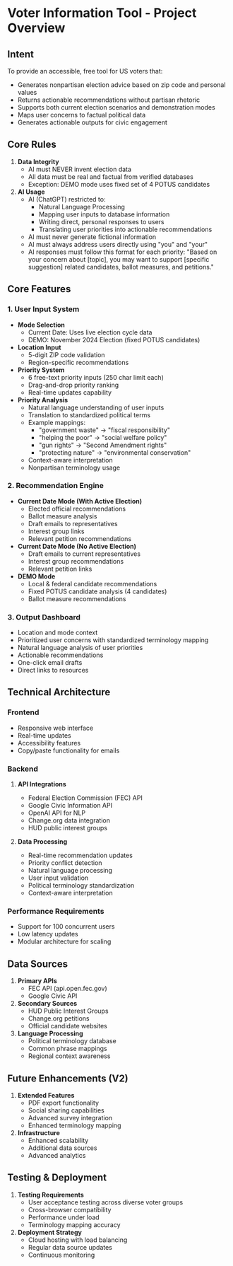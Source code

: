 
# Voter Information Tool - Project Overview

## Intent
To provide an accessible, free tool for US voters that:
- Generates nonpartisan election advice based on zip code and personal values
- Returns actionable recommendations without partisan rhetoric
- Supports both current election scenarios and demonstration modes
- Maps user concerns to factual political data
- Generates actionable outputs for civic engagement

## Core Rules
1. **Data Integrity**
   - AI must NEVER invent election data
   - All data must be real and factual from verified databases
   - Exception: DEMO mode uses fixed set of 4 POTUS candidates
2. **AI Usage**
   - AI (ChatGPT) restricted to:
     - Natural Language Processing
     - Mapping user inputs to database information
     - Writing direct, personal responses to users
     - Translating user priorities into actionable recommendations
   - AI must never generate fictional information
   - AI must always address users directly using "you" and "your"
   - AI responses must follow this format for each priority:
     "Based on your concern about [topic], you may want to support [specific suggestion] related candidates, ballot measures, and petitions."

## Core Features

### 1. User Input System
- **Mode Selection**
  - Current Date: Uses live election cycle data
  - DEMO: November 2024 Election (fixed POTUS candidates)
- **Location Input**
  - 5-digit ZIP code validation
  - Region-specific recommendations
- **Priority System**
  - 6 free-text priority inputs (250 char limit each)
  - Drag-and-drop priority ranking
  - Real-time updates capability
- **Priority Analysis**
  - Natural language understanding of user inputs
  - Translation to standardized political terms
  - Example mappings:
    - "government waste" → "fiscal responsibility"
    - "helping the poor" → "social welfare policy"
    - "gun rights" → "Second Amendment rights"
    - "protecting nature" → "environmental conservation"
  - Context-aware interpretation
  - Nonpartisan terminology usage

### 2. Recommendation Engine
- **Current Date Mode (With Active Election)**
  - Elected official recommendations
  - Ballot measure analysis
  - Draft emails to representatives
  - Interest group links
  - Relevant petition recommendations
- **Current Date Mode (No Active Election)**
  - Draft emails to current representatives
  - Interest group recommendations
  - Relevant petition links
- **DEMO Mode**
  - Local & federal candidate recommendations
  - Fixed POTUS candidate analysis (4 candidates)
  - Ballot measure recommendations

### 3. Output Dashboard
- Location and mode context
- Prioritized user concerns with standardized terminology mapping
- Natural language analysis of user priorities
- Actionable recommendations
- One-click email drafts
- Direct links to resources

## Technical Architecture

### Frontend
- Responsive web interface
- Real-time updates
- Accessibility features
- Copy/paste functionality for emails

### Backend
1. **API Integrations**
   - Federal Election Commission (FEC) API
   - Google Civic Information API
   - OpenAI API for NLP
   - Change.org data integration
   - HUD public interest groups

2. **Data Processing**
   - Real-time recommendation updates
   - Priority conflict detection
   - Natural language processing
   - User input validation
   - Political terminology standardization
   - Context-aware interpretation

### Performance Requirements
- Support for 100 concurrent users
- Low latency updates
- Modular architecture for scaling

## Data Sources
1. **Primary APIs**
   - FEC API (api.open.fec.gov)
   - Google Civic API
2. **Secondary Sources**
   - HUD Public Interest Groups
   - Change.org petitions
   - Official candidate websites
3. **Language Processing**
   - Political terminology database
   - Common phrase mappings
   - Regional context awareness

## Future Enhancements (V2)
1. **Extended Features**
   - PDF export functionality
   - Social sharing capabilities
   - Advanced survey integration
   - Enhanced terminology mapping
2. **Infrastructure**
   - Enhanced scalability
   - Additional data sources
   - Advanced analytics

## Testing & Deployment
1. **Testing Requirements**
   - User acceptance testing across diverse voter groups
   - Cross-browser compatibility
   - Performance under load
   - Terminology mapping accuracy
2. **Deployment Strategy**
   - Cloud hosting with load balancing
   - Regular data source updates
   - Continuous monitoring


